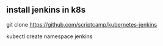 ## install jenkins in k8s


git clone https://github.com/scriptcamp/kubernetes-jenkins

kubectl create namespace jenkins
